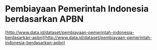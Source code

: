 Pembiayaan Pemerintah Indonesia berdasarkan APBN 
================================================

[http://www.data.id/dataset/pembiayaan-pemerintah-indonesia-berdasarkan-apbn](http://www.data.id/dataset/pembiayaan-pemerintah-indonesia-berdasarkan-apbn)
